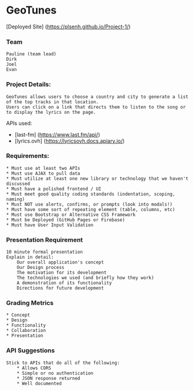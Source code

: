 # GeoTunes

[Deployed Site] (https://plsenh.github.io/Project-1/)

### Team

    Pauline (team lead)
    Dirk
    Joel
    Evan

### Project Details:

    GeoTunes allows users to choose a country and city to generate a list of the top tracks in that location.
    Users can click on a link that directs them to listen to the song or to display the lyrics on the page.

APIs used:
* [last-fm] (https://www.last.fm/api/)
* [lyrics.ovh] (https://lyricsovh.docs.apiary.io/)

### Requirements:

    * Must use at least two APIs
    * Must use AJAX to pull data
    * Must utilize at least one new library or technology that we haven't discussed
    * Must have a polished frontend / UI
    * Must meet good quality coding standards (indentation, scoping, naming)
    * Must NOT use alerts, confirms, or prompts (look into modals!)
    * Must have some sort of repeating element (table, columns, etc)
    * Must use Bootstrap or Alternative CSS Framework
    * Must be Deployed (GitHub Pages or Firebase)
    * Must have User Input Validation

### Presentation Requirement

    10 minute formal presentation
    Explain in detail:
        Our overall application's concept
        Our Design process
        The motivation for its development
        The technologies we used (and briefly how they work)
        A demonstration of its functionality
        Directions for future development

### Grading Metrics

    * Concept
    * Design
    * Functionality
    * Collaboration
    * Presentation

### API Suggestions

    Stick to APIs that do all of the following:
        * Allows CORS
        * Simple or no authentication
        * JSON response returned
        * Well documented
